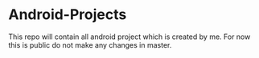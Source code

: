 # Android-Projects
This repo will contain all android project which is created by me.
For now this is public do not make any changes in master.
